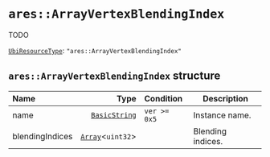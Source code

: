 # `ares::ArrayVertexBlendingIndex`

TODO

[`UbiResourceType`](./index.md#ubiresourcetype-string): `"ares::ArrayVertexBlendingIndex"`

## `ares::ArrayVertexBlendingIndex` structure

| Name | Type | Condition | Description |
| :-- | --: | :-- | --- |
| name | [`BasicString`](../base.md#basicstring-structure) | `ver >= 0x5` | Instance name. |
| blendingIndices | [`Array`](../base.md#array-structure)<`uint32`> |  | Blending indices. |
